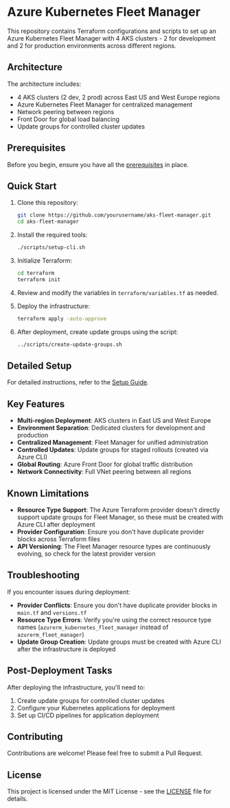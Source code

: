 # Azure Kubernetes Fleet Manager

This repository contains Terraform configurations and scripts to set up an Azure Kubernetes Fleet Manager with 4 AKS clusters - 2 for development and 2 for production environments across different regions.

## Architecture

The architecture includes:
- 4 AKS clusters (2 dev, 2 prod) across East US and West Europe regions
- Azure Kubernetes Fleet Manager for centralized management
- Network peering between regions
- Front Door for global load balancing
- Update groups for controlled cluster updates

## Prerequisites

Before you begin, ensure you have all the [prerequisites](docs/prerequisites.md) in place.

## Quick Start

1. Clone this repository:
   ```bash
   git clone https://github.com/yourusername/aks-fleet-manager.git
   cd aks-fleet-manager
   ```

2. Install the required tools:
   ```bash
   ./scripts/setup-cli.sh
   ```

3. Initialize Terraform:
   ```bash
   cd terraform
   terraform init
   ```

4. Review and modify the variables in `terraform/variables.tf` as needed.

5. Deploy the infrastructure:
   ```bash
   terraform apply -auto-approve
   ```

6. After deployment, create update groups using the script:
   ```bash
   ../scripts/create-update-groups.sh
   ```

## Detailed Setup

For detailed instructions, refer to the [Setup Guide](docs/setup-guide.md).

## Key Features

- **Multi-region Deployment**: AKS clusters in East US and West Europe
- **Environment Separation**: Dedicated clusters for development and production
- **Centralized Management**: Fleet Manager for unified administration
- **Controlled Updates**: Update groups for staged rollouts (created via Azure CLI)
- **Global Routing**: Azure Front Door for global traffic distribution
- **Network Connectivity**: Full VNet peering between all regions

## Known Limitations

- **Resource Type Support**: The Azure Terraform provider doesn't directly support update groups for Fleet Manager, so these must be created with Azure CLI after deployment
- **Provider Configuration**: Ensure you don't have duplicate provider blocks across Terraform files
- **API Versioning**: The Fleet Manager resource types are continuously evolving, so check for the latest provider version

## Troubleshooting

If you encounter issues during deployment:

- **Provider Conflicts**: Ensure you don't have duplicate provider blocks in `main.tf` and `versions.tf`
- **Resource Type Errors**: Verify you're using the correct resource type names (`azurerm_kubernetes_fleet_manager` instead of `azurerm_fleet_manager`)
- **Update Group Creation**: Update groups must be created with Azure CLI after the infrastructure is deployed

## Post-Deployment Tasks

After deploying the infrastructure, you'll need to:

1. Create update groups for controlled cluster updates
2. Configure your Kubernetes applications for deployment
3. Set up CI/CD pipelines for application deployment

## Contributing

Contributions are welcome! Please feel free to submit a Pull Request.

## License

This project is licensed under the MIT License - see the [LICENSE](LICENSE) file for details.